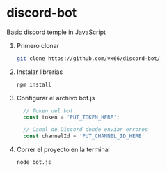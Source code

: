 # discord-bot
Basic discord temple in JavaScript

1. Primero clonar
   ```bash
   git clone https://github.com/vx66/discord-bot/
   ```
2. Instalar librerias
   ```bash
   npm install
   ```
3. Configurar el archivo bot.js
   ```javascript
     // Token del bot
     const token = 'PUT_TOKEN_HERE';

     // Canal de Discord donde enviar errores
     const channelId = 'PUT_CHANNEL_ID_HERE'
   ```
4. Correr el proyecto en la terminal
   ```bash
   node bot.js
   ```
